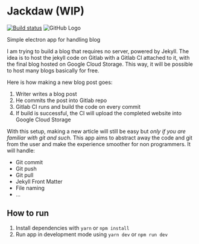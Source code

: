 # Jackdaw (WIP)
[![Build status](https://ci.appveyor.com/api/projects/status/27fd3mcgdapjjwhv?svg=true)](https://ci.appveyor.com/project/chrsep/jackdaw)
![GitHub Logo](https://travis-ci.org/chrsep/Jackdaw.svg?branch=master)

Simple electron app for handling blog

I am trying to build a blog that requires no server, powered by Jekyll. The idea is to host the jekyll code on Gitlab with a Gitlab CI attached to it, with the final blog hosted on Google Cloud Storage. This way, it will be possible to host many blogs basically for free.

Here is how making a new blog post goes:
1. Writer writes a blog post
1. He commits the post into Gitlab repo
2. Gitlab CI runs and build the code on every commit
3. If build is successful, the CI will upload the completed website into Google Cloud Storage

With this setup, making a new article will still be easy but *only if you are familiar with git and such*. This app aims to abstract away the code and git from the user and make the experience smoother for non programmers. It will handle:
- Git commit
- Git push
- Git pull
- Jekyll Front Matter
- File naming
- ...

## How to run
1. Install dependencies with `yarn` or `npm install`
2. Run app in development mode using `yarn dev` or `npm run dev`

